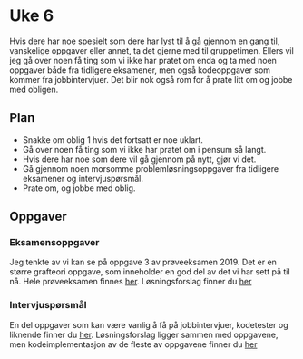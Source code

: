 # Uke 6

Hvis dere har noe spesielt som dere har lyst til å gå gjennom en gang til, vanskelige oppgaver eller annet, ta det gjerne med til gruppetimen. Ellers vil jeg gå over noen få ting som vi ikke har pratet om enda og ta med noen oppgaver både fra tidligere eksamener, men også kodeoppgaver som kommer fra jobbintervjuer. Det blir nok også rom for å prate litt om og jobbe med obligen.

## Plan

* Snakke om oblig 1 hvis det fortsatt er noe uklart.
* Gå over noen få ting som vi ikke har pratet om i pensum så langt.
* Hvis dere har noe som dere vil gå gjennom på nytt, gjør vi det.
* Gå gjennom noen morsomme problemløsningsoppgaver fra tidligere eksamener og intervjuspørsmål.
* Prate om, og jobbe med oblig.


## Oppgaver

### Eksamensoppgaver

Jeg tenkte av vi kan se på oppgave 3 av prøveeksamen 2019. Det er en større grafteori oppgave, som inneholder en god del av det vi har sett på til nå. Hele prøveeksamen finnes [her](oppgaver/proveeksamen2019.pdf). Løsningsforslag finner du [her](losninger/proveeksamen.md)

### Intervjuspørsmål

En del oppgaver som kan være vanlig å få på jobbintervjuer, kodetester og liknende finner du [her](oppgaver/intervjuoppgaver.md). Løsningsforslag ligger sammen med oppgavene, men kodeimplementasjon av de fleste av oppgavene finner du [her](losninger/intervjuoppgaver.py)
